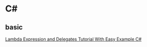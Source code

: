 # C\#

## basic

[Lambda Expression and Delegates Tutorial With Easy Example C#](https://www.completecsharptutorial.com/linqtutorial/lambda-expression-delegates-tutorial-easy-example-csharp.php)

